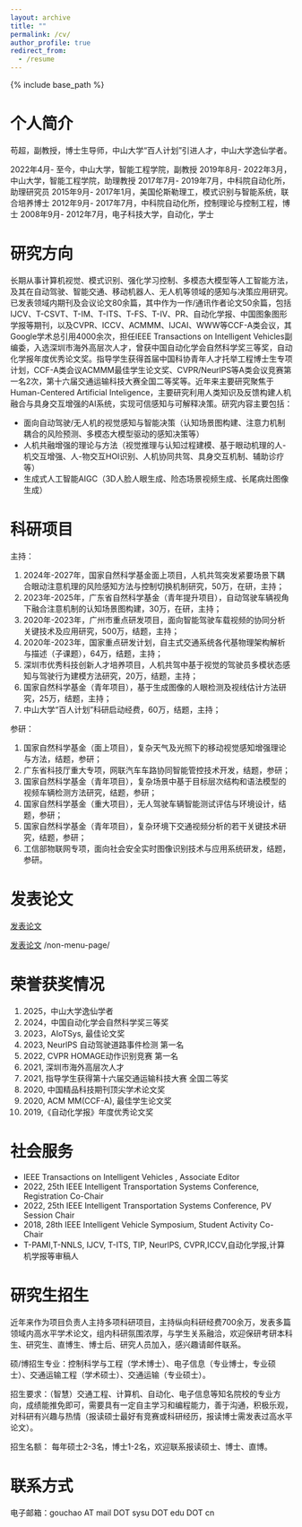```yaml
---
layout: archive
title: ""
permalink: /cv/
author_profile: true
redirect_from:
  - /resume
---
```


{% include base_path %}

个人简介
======
苟超，副教授，博士生导师，中山大学“百人计划”引进人才，中山大学逸仙学者。

2022年4月- 至今，中山大学，智能工程学院，副教授
2019年8月- 2022年3月，中山大学，智能工程学院，助理教授
2017年7月- 2019年7月，中科院自动化所，助理研究员
2015年9月- 2017年1月，美国伦斯勒理工，模式识别与智能系统，联合培养博士
2012年9月- 2017年7月，中科院自动化所，控制理论与控制工程，博士
2008年9月- 2012年7月，电子科技大学，自动化，学士


研究方向
======
长期从事计算机视觉、模式识别、强化学习控制、多模态大模型等人工智能方法，及其在自动驾驶、智能交通、移动机器人、无人机等领域的感知与决策应用研究。已发表领域内期刊及会议论文80余篇，其中作为一作/通讯作者论文50余篇，包括IJCV、T-CSVT、T-IM、T-ITS、T-FS、T-IV、PR、自动化学报、中国图象图形学报等期刊，以及CVPR、ICCV、ACMMM、IJCAI、WWW等CCF-A类会议，其Google学术总引用4000余次，担任IEEE Transactions on Intelligent Vehicles副编委，入选深圳市海外高层次人才，曾获中国自动化学会自然科学奖三等奖，自动化学报年度优秀论文奖。指导学生获得首届中国科协青年人才托举工程博士生专项计划，CCF-A类会议ACMMM最佳学生论文奖、CVPR/NeurlPS等A类会议竞赛第一名2次，第十六届交通运输科技大赛全国二等奖等。近年来主要研究聚焦于Human-Centered Artificial Inteligence，主要研究利用人类知识及反馈构建人机融合与具身交互增强的AI系统，实现可信感知与可解释决策。研究内容主要包括：

* 面向自动驾驶/无人机的视觉感知与智能决策（认知场景图构建、注意力机制耦合的风险预测、多模态大模型驱动的感知决策等）
* 人机共融增强的理论与方法（视觉推理与认知过程建模、基于眼动机理的人-机交互增强、人-物交互HOI识别、人机协同共驾、具身交互机制、辅助诊疗等）
* 生成式人工智能AIGC（3D人脸人眼生成、险态场景视频生成、长尾病灶图像生成）

科研项目
======
主持：
1.	2024年-2027年，国家自然科学基金面上项目，人机共驾突发紧要场景下耦合眼动注意机理的风险感知方法与控制切换机制研究，50万，在研，主持；
2.	2023年-2025年，广东省自然科学基金（青年提升项目），自动驾驶车辆视角下融合注意机制的认知场景图构建，30万，在研，主持；
3.	2020年-2023年，广州市重点研发项目，面向智能驾驶车载视频的协同分析关键技术及应用研究，500万，结题，主持；
4.	2020年-2023年，国家重点研发计划，自主式交通系统各代基物理架构解析与描述（子课题），64万，结题，主持；
5.	深圳市优秀科技创新人才培养项目，人机共驾中基于视觉的驾驶员多模状态感知与驾驶行为建模方法研究，20万，结题，主持；
6.	国家自然科学基金（青年项目），基于生成图像的人眼检测及视线估计方法研究，25万，结题，主持；
7.  中山大学“百人计划”科研启动经费，60万，结题，主持；

参研：
1.	国家自然科学基金（面上项目），复杂天气及光照下的移动视觉感知增强理论与方法，结题，参研；
2.  广东省科技厅重大专项，网联汽车车路协同智能管控技术开发，结题，参研；
3.	国家自然科学基金（青年项目），复杂场景中基于目标层次结构和语法模型的视频车辆检测方法研究，结题，参研；
4.	国家自然科学基金（重大项目），无人驾驶车辆智能测试评估与环境设计，结题，参研；
5.	国家自然科学基金（青年项目），复杂环境下交通视频分析的若干关键技术研究，结题，参研；
6.	工信部物联网专项，面向社会安全实时图像识别技术与应用系统研发，结题，参研。 


发表论文
======


[发表论文](https://chaogou.github.io/publications/) 

[发表论文](https://chaogou.github.io/non-menu-page/)
/non-menu-page/

  
荣誉获奖情况
======

1.	2025，中山大学逸仙学者
2.	2024，中国自动化学会自然科学奖三等奖
3.	2023，AIoTSys, 最佳论文奖
4.	2023, NeurlPS 自动驾驶道路事件检测 第一名
5.	2022, CVPR HOMAGE动作识别竞赛 第一名
6.	2021, 深圳市海外高层次人才
7.	2021, 指导学生获得第十六届交通运输科技大赛 全国二等奖
8.	2020, 中国精品科技期刊顶尖学术论文奖
9.	2020, ACM MM(CCF-A), 最佳学生论文奖
10.	2019,《自动化学报》年度优秀论文奖



社会服务
======
* IEEE Transactions on Intelligent Vehicles ,  Associate Editor
* 2022, 25th IEEE Intelligent Transportation Systems Conference, Registration Co-Chair
* 2022, 25th IEEE Intelligent Transportation Systems Conference, PV Session Chair
* 2018, 28th  IEEE Intelligent Vehicle Symposium, Student Activity Co-Chair
* T-PAMI,T-NNLS, IJCV, T-ITS, TIP, NeurlPS, CVPR,ICCV,自动化学报,计算机学报等审稿人

研究生招生
======
近年来作为项目负责人主持多项科研项目，主持纵向科研经费700余万，发表多篇领域内高水平学术论文，组内科研氛围浓厚，与学生关系融洽，欢迎保研考研本科生、研究生、直博生、博士后、研究人员加入，感兴趣请邮件联系。

硕/博招生专业：控制科学与工程（学术博士）、电子信息（专业博士，专业硕士）、交通运输工程（学术硕士）、交通运输（专业硕士）。

招生要求：（智慧）交通工程、计算机、自动化、电子信息等知名院校的专业方向，成绩能推免即可，需要具有一定自主学习和编程能力，善于沟通，积极乐观，对科研有兴趣与热情（报读硕士最好有竞赛或科研经历，报读博士需发表过高水平论文）。

招生名额： 每年硕士2-3名，博士1-2名，欢迎联系报读硕士、博士、直博。


联系方式
======
电子邮箱：gouchao AT mail DOT sysu DOT edu DOT cn

